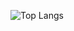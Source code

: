 ![Top Langs](https://github-readme-stats.vercel.app/api/top-langs/?username=latuh&layout=compact&theme=dark)
